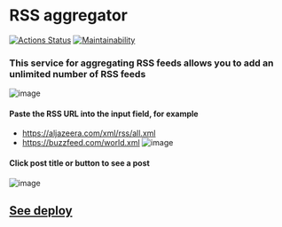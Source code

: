 # RSS aggregator

[![Actions Status](https://github.com/DmitryKr2021/frontend-project-11/workflows/hexlet-check/badge.svg)](https://github.com/DmitryKr2021/frontend-project-11/actions)
[![Maintainability](https://api.codeclimate.com/v1/badges/eafd11818fd3b17c1ab7/maintainability)](https://codeclimate.com/github/DmitryKr2021/frontend-project-11/maintainability)

### This service for aggregating RSS feeds allows you to add an unlimited number of RSS feeds
![image](https://github.com/DmitryKr2021/frontend-project-11/assets/79040401/0c191bba-086d-4e3b-a104-d9916a61bc4b)

#### Paste the RSS URL into the input field, for example

- https://aljazeera.com/xml/rss/all.xml
- https://buzzfeed.com/world.xml
![image](https://github.com/DmitryKr2021/frontend-project-11/assets/79040401/ed8317f3-f94e-4df5-88de-5118860cdaee)

#### Click post title or button to see a post
![image](https://github.com/DmitryKr2021/frontend-project-11/assets/79040401/ef17ae14-db67-4de9-9c21-d88f90c4dec8)


## [See deploy](https://vercel.com/dmitrykr2021/frontend-project-11-8d48)

